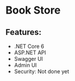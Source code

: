 # Book Store

## Features:
- .NET Core 6
- ASP.NET API
- Swagger UI
- Admin UI
- Security: Not done yet
